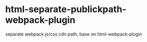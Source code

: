 # html-separate-publickpath-webpack-plugin
separate webpack js/css cdn path, base on html-webpack-plugin
